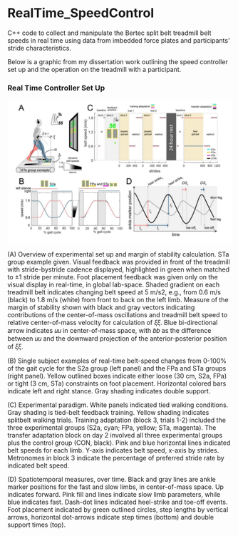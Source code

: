 # RealTime_SpeedControl
C++ code to collect and manipulate the Bertec split belt treadmill belt speeds in real time using data from imbedded force plates and participants' stride characteristics.

Below is a graphic from my dissertation work outlining the speed controller set up and the operation on the treadmill with a participant.

### Real Time Controller Set Up
![Real Time Controller Set Up](RealTimeController.jpg)

(A) Overview of experimental set up and margin of stability calculation. STa group
example given. Visual feedback was provided in front of the treadmill with stride-bystride cadence displayed, highlighted in green when matched to ±1 stride per minute. Foot
placement feedback was given only on the visual display in real-time, in global lab-space.
Shaded gradient on each treadmill belt indicates changing belt speed at 5 m/s2, e.g., from
0.6 m/s (black) to 1.8 m/s (white) from front to back on the left limb. Measure of the
margin of stability shown with black and gray vectors indicating contributions of the
center-of-mass oscillations and treadmill belt speed to relative center-of-mass velocity for
calculation of 𝜉𝜉. Blue bi-directional arrow indicates 𝑢𝑢 in center-of-mass space, with 𝑏𝑏 as
the difference between 𝑢𝑢 and the downward projection of the anterior-posterior position
of 𝜉𝜉. 

(B) Single subject examples of real-time belt-speed changes from 0-100% of the gait
cycle for the S2a group (left panel) and the FPa and STa groups (right panel). Yellow
outlined boxes indicate either loose (30 cm, S2a, FPa) or tight (3 cm, STa) constraints on
foot placement. Horizontal colored bars indicate left and right stance. Gray shading
indicates double support. 

(C) Experimental paradigm. White panels indicated tied walking
conditions. Gray shading is tied-belt feedback training. Yellow shading indicates splitbelt walking trials. Training adaptation (block 3, trials 1-2) included the three
experimental groups (S2a, cyan; FPa, yellow; STa, magenta). The transfer adaptation
block on day 2 involved all three experimental groups plus the control group (CON,
black). Pink and blue horizontal lines indicated belt speeds for each limb. Y-axis indicates
belt speed, x-axis by strides. Metronomes in block 3 indicate the percentage of preferred
stride rate by indicated belt speed. 

(D) Spatiotemporal measures, over time. Black and
gray lines are ankle marker positions for the fast and slow limbs, in center-of-mass space.
Up indicates forward. Pink fill and lines indicate slow limb parameters, while blue
indicates fast. Dash-dot lines indicated heel-strike and toe-off events. Foot placement
indicated by green outlined circles, step lengths by vertical arrows, horizontal dot-arrows
indicate step times (bottom) and double support times (top).
